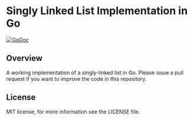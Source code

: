 # Singly Linked List Implementation in Go

[![GoDoc](https://godoc.org/github.com/DanielSchuette/singlylinkedlist?status.svg)](https://godoc.org/github.com/DanielSchuette/singlylinkedlist)

## Overview

A working implementation of a singly-linked list in Go. Please issue a pull request if you want to improve the code in this repository.

## License

MIT license, for more information see the LICENSE file.

